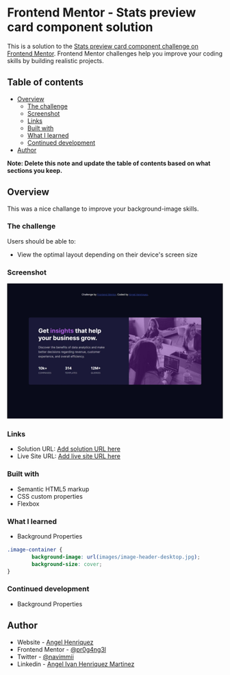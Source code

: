 # Frontend Mentor - Stats preview card component solution

This is a solution to the [Stats preview card component challenge on Frontend Mentor](https://www.frontendmentor.io/challenges/stats-preview-card-component-8JqbgoU62). Frontend Mentor challenges help you improve your coding skills by building realistic projects. 

## Table of contents

- [Overview](#overview)
  - [The challenge](#the-challenge)
  - [Screenshot](#screenshot)
  - [Links](#links)
  - [Built with](#built-with)
  - [What I learned](#what-i-learned)
  - [Continued development](#continued-development)
- [Author](#author)

**Note: Delete this note and update the table of contents based on what sections you keep.**

## Overview
This was a nice challange to improve your background-image skills.

### The challenge

Users should be able to:

- View the optimal layout depending on their device's screen size

### Screenshot

![](./screenshot.jpeg)

### Links

- Solution URL: [Add solution URL here](https://your-solution-url.com)
- Live Site URL: [Add live site URL here](https://your-live-site-url.com)

### Built with

- Semantic HTML5 markup
- CSS custom properties
- Flexbox

### What I learned

- Background Properties

```css
.image-container {
        background-image: url(images/image-header-desktop.jpg);
        background-size: cover;
}
```

### Continued development

- Background Properties

## Author

- Website - [Angel Henriquez](https://github.com/pr0g4ng3l)
- Frontend Mentor - [@pr0g4ng3l](https://www.frontendmentor.io/profile/pr0g4ng3l)
- Twitter - [@navimmii](https://twitter.com/navimmii)
- Linkedin - [Angel Ivan Henriquez Martinez](https://www.linkedin.com/in/angel-ivan-henr%C3%ADquez-mart%C3%ADnez-16a6b6218/)